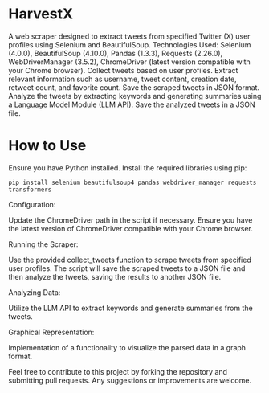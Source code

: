 # HarvestX

A web scraper designed to extract tweets from specified Twitter (X) user profiles using Selenium and BeautifulSoup. Technologies Used: Selenium (4.0.0), BeautifulSoup (4.10.0), Pandas (1.3.3), Requests (2.26.0), WebDriverManager (3.5.2), ChromeDriver (latest version compatible with your Chrome browser). Collect tweets based on user profiles. Extract relevant information such as username, tweet content, creation date, retweet count, and favorite count. Save the scraped tweets in JSON format. Analyze the tweets by extracting keywords and generating summaries using a Language Model Module (LLM API). Save the analyzed tweets in a JSON file.

# How to Use

Ensure you have Python installed.
Install the required libraries using pip:
```
pip install selenium beautifulsoup4 pandas webdriver_manager requests transformers
```
Configuration:

Update the ChromeDriver path in the script if necessary.
Ensure you have the latest version of ChromeDriver compatible with your Chrome browser.

Running the Scraper:

Use the provided collect_tweets function to scrape tweets from specified user profiles.
The script will save the scraped tweets to a JSON file and then analyze the tweets, saving the results to another JSON file.

Analyzing Data:

Utilize the LLM API to extract keywords and generate summaries from the tweets.

Graphical Representation: 

Implementation of a functionality to visualize the parsed data in a graph format.


Feel free to contribute to this project by forking the repository and submitting pull requests. Any suggestions or improvements are welcome.
